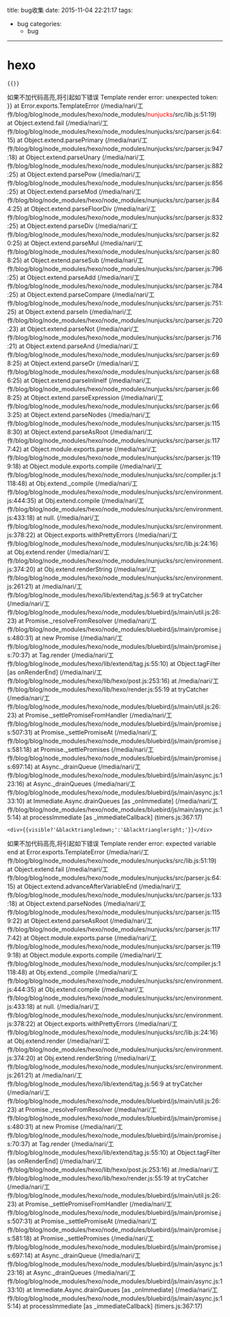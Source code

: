title: bug收集
date: 2015-11-04 22:21:17
tags:
  - bug
categories:
      - bug
---

# hexo
```
{{}}
```
如果不加代码高亮,将引起如下错误
Template render error: unexpected token: }}
    at Error.exports.TemplateError (/media/nari/工作/blog/blog/node_modules/hexo/node_modules/<font color=red>nunjucks</font>/src/lib.js:51:19)
    at Object.extend.fail (/media/nari/工作/blog/blog/node_modules/hexo/node_modules/nunjucks/src/parser.js:64:15)
    at Object.extend.parsePrimary (/media/nari/工作/blog/blog/node_modules/hexo/node_modules/nunjucks/src/parser.js:947:18)
    at Object.extend.parseUnary (/media/nari/工作/blog/blog/node_modules/hexo/node_modules/nunjucks/src/parser.js:882:25)
    at Object.extend.parsePow (/media/nari/工作/blog/blog/node_modules/hexo/node_modules/nunjucks/src/parser.js:856:25)
    at Object.extend.parseMod (/media/nari/工作/blog/blog/node_modules/hexo/node_modules/nunjucks/src/parser.js:844:25)
    at Object.extend.parseFloorDiv (/media/nari/工作/blog/blog/node_modules/hexo/node_modules/nunjucks/src/parser.js:832:25)
    at Object.extend.parseDiv (/media/nari/工作/blog/blog/node_modules/hexo/node_modules/nunjucks/src/parser.js:820:25)
    at Object.extend.parseMul (/media/nari/工作/blog/blog/node_modules/hexo/node_modules/nunjucks/src/parser.js:808:25)
    at Object.extend.parseSub (/media/nari/工作/blog/blog/node_modules/hexo/node_modules/nunjucks/src/parser.js:796:25)
    at Object.extend.parseAdd (/media/nari/工作/blog/blog/node_modules/hexo/node_modules/nunjucks/src/parser.js:784:25)
    at Object.extend.parseCompare (/media/nari/工作/blog/blog/node_modules/hexo/node_modules/nunjucks/src/parser.js:751:25)
    at Object.extend.parseIn (/media/nari/工作/blog/blog/node_modules/hexo/node_modules/nunjucks/src/parser.js:720:23)
    at Object.extend.parseNot (/media/nari/工作/blog/blog/node_modules/hexo/node_modules/nunjucks/src/parser.js:716:21)
    at Object.extend.parseAnd (/media/nari/工作/blog/blog/node_modules/hexo/node_modules/nunjucks/src/parser.js:698:25)
    at Object.extend.parseOr (/media/nari/工作/blog/blog/node_modules/hexo/node_modules/nunjucks/src/parser.js:686:25)
    at Object.extend.parseInlineIf (/media/nari/工作/blog/blog/node_modules/hexo/node_modules/nunjucks/src/parser.js:668:25)
    at Object.extend.parseExpression (/media/nari/工作/blog/blog/node_modules/hexo/node_modules/nunjucks/src/parser.js:663:25)
    at Object.extend.parseNodes (/media/nari/工作/blog/blog/node_modules/hexo/node_modules/nunjucks/src/parser.js:1158:30)
    at Object.extend.parseAsRoot (/media/nari/工作/blog/blog/node_modules/hexo/node_modules/nunjucks/src/parser.js:1177:42)
    at Object.module.exports.parse (/media/nari/工作/blog/blog/node_modules/hexo/node_modules/nunjucks/src/parser.js:1199:18)
    at Object.module.exports.compile (/media/nari/工作/blog/blog/node_modules/hexo/node_modules/nunjucks/src/compiler.js:1118:48)
    at Obj.extend._compile (/media/nari/工作/blog/blog/node_modules/hexo/node_modules/nunjucks/src/environment.js:444:35)
    at Obj.extend.compile (/media/nari/工作/blog/blog/node_modules/hexo/node_modules/nunjucks/src/environment.js:433:18)
    at null.<anonymous> (/media/nari/工作/blog/blog/node_modules/hexo/node_modules/nunjucks/src/environment.js:378:22)
    at Object.exports.withPrettyErrors (/media/nari/工作/blog/blog/node_modules/hexo/node_modules/nunjucks/src/lib.js:24:16)
    at Obj.extend.render (/media/nari/工作/blog/blog/node_modules/hexo/node_modules/nunjucks/src/environment.js:374:20)
    at Obj.extend.renderString (/media/nari/工作/blog/blog/node_modules/hexo/node_modules/nunjucks/src/environment.js:261:21)
    at /media/nari/工作/blog/blog/node_modules/hexo/lib/extend/tag.js:56:9
    at tryCatcher (/media/nari/工作/blog/blog/node_modules/hexo/node_modules/bluebird/js/main/util.js:26:23)
    at Promise._resolveFromResolver (/media/nari/工作/blog/blog/node_modules/hexo/node_modules/bluebird/js/main/promise.js:480:31)
    at new Promise (/media/nari/工作/blog/blog/node_modules/hexo/node_modules/bluebird/js/main/promise.js:70:37)
    at Tag.render (/media/nari/工作/blog/blog/node_modules/hexo/lib/extend/tag.js:55:10)
    at Object.tagFilter [as onRenderEnd] (/media/nari/工作/blog/blog/node_modules/hexo/lib/hexo/post.js:253:16)
    at /media/nari/工作/blog/blog/node_modules/hexo/lib/hexo/render.js:55:19
    at tryCatcher (/media/nari/工作/blog/blog/node_modules/hexo/node_modules/bluebird/js/main/util.js:26:23)
    at Promise._settlePromiseFromHandler (/media/nari/工作/blog/blog/node_modules/hexo/node_modules/bluebird/js/main/promise.js:507:31)
    at Promise._settlePromiseAt (/media/nari/工作/blog/blog/node_modules/hexo/node_modules/bluebird/js/main/promise.js:581:18)
    at Promise._settlePromises (/media/nari/工作/blog/blog/node_modules/hexo/node_modules/bluebird/js/main/promise.js:697:14)
    at Async._drainQueue (/media/nari/工作/blog/blog/node_modules/hexo/node_modules/bluebird/js/main/async.js:123:16)
    at Async._drainQueues (/media/nari/工作/blog/blog/node_modules/hexo/node_modules/bluebird/js/main/async.js:133:10)
    at Immediate.Async.drainQueues [as _onImmediate] (/media/nari/工作/blog/blog/node_modules/hexo/node_modules/bluebird/js/main/async.js:15:14)
    at processImmediate [as _immediateCallback] (timers.js:367:17)

```
<div>{{visible?'&blacktriangledown;':'&blacktriangleright;'}}</div>
```
如果不加代码高亮,将引起如下错误
Template render error: expected variable end
    at Error.exports.TemplateError (/media/nari/工作/blog/blog/node_modules/hexo/node_modules/nunjucks/src/lib.js:51:19)
    at Object.extend.fail (/media/nari/工作/blog/blog/node_modules/hexo/node_modules/nunjucks/src/parser.js:64:15)
    at Object.extend.advanceAfterVariableEnd (/media/nari/工作/blog/blog/node_modules/hexo/node_modules/nunjucks/src/parser.js:133:18)
    at Object.extend.parseNodes (/media/nari/工作/blog/blog/node_modules/hexo/node_modules/nunjucks/src/parser.js:1159:22)
    at Object.extend.parseAsRoot (/media/nari/工作/blog/blog/node_modules/hexo/node_modules/nunjucks/src/parser.js:1177:42)
    at Object.module.exports.parse (/media/nari/工作/blog/blog/node_modules/hexo/node_modules/nunjucks/src/parser.js:1199:18)
    at Object.module.exports.compile (/media/nari/工作/blog/blog/node_modules/hexo/node_modules/nunjucks/src/compiler.js:1118:48)
    at Obj.extend._compile (/media/nari/工作/blog/blog/node_modules/hexo/node_modules/nunjucks/src/environment.js:444:35)
    at Obj.extend.compile (/media/nari/工作/blog/blog/node_modules/hexo/node_modules/nunjucks/src/environment.js:433:18)
    at null.<anonymous> (/media/nari/工作/blog/blog/node_modules/hexo/node_modules/nunjucks/src/environment.js:378:22)
    at Object.exports.withPrettyErrors (/media/nari/工作/blog/blog/node_modules/hexo/node_modules/nunjucks/src/lib.js:24:16)
    at Obj.extend.render (/media/nari/工作/blog/blog/node_modules/hexo/node_modules/nunjucks/src/environment.js:374:20)
    at Obj.extend.renderString (/media/nari/工作/blog/blog/node_modules/hexo/node_modules/nunjucks/src/environment.js:261:21)
    at /media/nari/工作/blog/blog/node_modules/hexo/lib/extend/tag.js:56:9
    at tryCatcher (/media/nari/工作/blog/blog/node_modules/hexo/node_modules/bluebird/js/main/util.js:26:23)
    at Promise._resolveFromResolver (/media/nari/工作/blog/blog/node_modules/hexo/node_modules/bluebird/js/main/promise.js:480:31)
    at new Promise (/media/nari/工作/blog/blog/node_modules/hexo/node_modules/bluebird/js/main/promise.js:70:37)
    at Tag.render (/media/nari/工作/blog/blog/node_modules/hexo/lib/extend/tag.js:55:10)
    at Object.tagFilter [as onRenderEnd] (/media/nari/工作/blog/blog/node_modules/hexo/lib/hexo/post.js:253:16)
    at /media/nari/工作/blog/blog/node_modules/hexo/lib/hexo/render.js:55:19
    at tryCatcher (/media/nari/工作/blog/blog/node_modules/hexo/node_modules/bluebird/js/main/util.js:26:23)
    at Promise._settlePromiseFromHandler (/media/nari/工作/blog/blog/node_modules/hexo/node_modules/bluebird/js/main/promise.js:507:31)
    at Promise._settlePromiseAt (/media/nari/工作/blog/blog/node_modules/hexo/node_modules/bluebird/js/main/promise.js:581:18)
    at Promise._settlePromises (/media/nari/工作/blog/blog/node_modules/hexo/node_modules/bluebird/js/main/promise.js:697:14)
    at Async._drainQueue (/media/nari/工作/blog/blog/node_modules/hexo/node_modules/bluebird/js/main/async.js:123:16)
    at Async._drainQueues (/media/nari/工作/blog/blog/node_modules/hexo/node_modules/bluebird/js/main/async.js:133:10)
    at Immediate.Async.drainQueues [as _onImmediate] (/media/nari/工作/blog/blog/node_modules/hexo/node_modules/bluebird/js/main/async.js:15:14)
    at processImmediate [as _immediateCallback] (timers.js:367:17)
